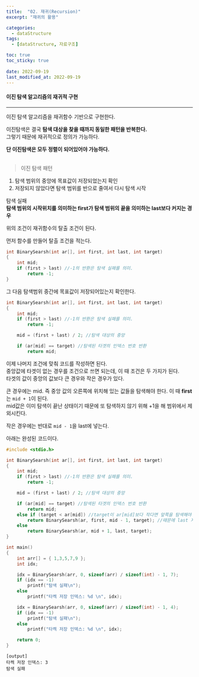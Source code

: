 ```yaml
---
title:  "02. 재귀(Recursion)"
excerpt: "재귀의 활용"

categories:
  - dataStructure
tags:
  - [dataStructure, 자료구조]

toc: true
toc_sticky: true
 
date: 2022-09-19
last_modified_at: 2022-09-19
---
```


#### 이진 탐색 알고리즘의 재귀적 구현  
---

이진 탐색 알고리즘을 재귀함수 기반으로 구현한다.  

이진탐색은 결국 **탐색 대상을 찾을 때까지 동일한 패턴을 반복한다.**  
그렇기 때문에 재귀적으로 정의가 가능하다.  

**단 이진탐색은 모두 정렬이 되어있어야 가능하다.**
<br>
<br>

>이진 탐색  패턴

1. 탐색 범위의 중앙에 목표값이 저장되었는지 확인  
2. 저장되지 않았다면 탐색 범위를 반으로 줄여서 다시 탐색 시작  

탐색 실패  
**탐색 범위의 시작위치를 의미하는 first가 탐색 범위의 끝을 의미하는 last보다 커지는 경우**  

위의 조건이 재귀함수의 탈출 조건이 된다.  

먼저 함수를 만들어 탈출 조건을 적는다.  

```c
int BinarySearsh(int ar[], int first, int last, int target)
{
	int mid;
	if (first > last) //-1의 반환은 탐색 실패를 의미.
		return -1;
}
```
 
그 다음 탐색범위 중간에 목표값이 저장되어있는지 확인한다.

```c
int BinarySearsh(int ar[], int first, int last, int target)
{
	int mid;
	if (first > last) //-1의 반환은 탐색 실패를 의미.
		return -1;

	mid = (first + last) / 2; //탐색 대상의 중앙

	if (ar[mid] == target) //탐색된 타겟의 인덱스 번호 반환
		return mid;
```

이제 나머지 조건에 맞춰 코드를 작성하면 된다.  
중앙값에 타겟이 없는 경우를 조건으로 쓰면 되는데, 이 때 조건은 두 가지가 된다.  
타겟의 값이 중앙의 값보다 큰 경우와 작은 경우가 있다.  

큰 경우에는 mid. 즉 중앙 값의 오른쪽에 위치해 있는 값들을 탐색해야 한다. 
이 때 **first**는 `mid + 1`이 된다.  
mid값은 이미 탐색이 끝난 상태이기 때문에 또 탐색하지 않기 위해 +1을 해 범위에서 제외시킨다.  

작은 경우에는 반대로 `mid - 1`을 last에 넣는다.  

아래는 완성된 코드이다.  
 
```c
#include <stdio.h>

int BinarySearsh(int ar[], int first, int last, int target)
{
	int mid;
	if (first > last) //-1의 반환은 탐색 실패를 의미.
		return -1;

	mid = (first + last) / 2; //탐색 대상의 중앙

	if (ar[mid] == target) //탐색된 타겟의 인덱스 번호 반환
		return mid;
	else if (target < ar[mid]) //target이 ar[mid]보다 작다면 앞쪽을 탐색해야 한다. 
		return BinarySearsh(ar, first, mid - 1, target); //때문에 last 자리에 `mid-1`이 들어간다.
	else
		return BinarySearsh(ar, mid + 1, last, target);
}

int main()
{
	int arr[] = { 1,3,5,7,9 };
	int idx;

	idx = BinarySearsh(arr, 0, sizeof(arr) / sizeof(int) - 1, 7);
	if (idx == -1)
		printf("탐색 실패\n");
	else
		printf("타켁 저장 인덱스: %d \n", idx);

	idx = BinarySearsh(arr, 0, sizeof(arr) / sizeof(int) - 1, 4);
	if (idx == -1)
		printf("탐색 실패\n");
	else
		printf("타켁 저장 인덱스: %d \n", idx);

	return 0;
}
```

```
[output]
타켁 저장 인덱스: 3
탐색 실패
```